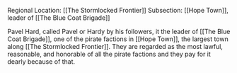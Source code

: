 Regional Location: [[The Stormlocked Frontier]]
Subsection: [[Hope Town]], leader of [[The Blue Coat Brigade]]

Pavel Hard, called Pavel or Hardy by his followers, it the leader of [[The Blue Coat Brigade]], one of the pirate factions in [[Hope Town]], the largest town along [[The Stormlocked Frontier]]. They are regarded as the most lawful, reasonable, and honorable of all the pirate factions and they pay for it dearly because of that. 